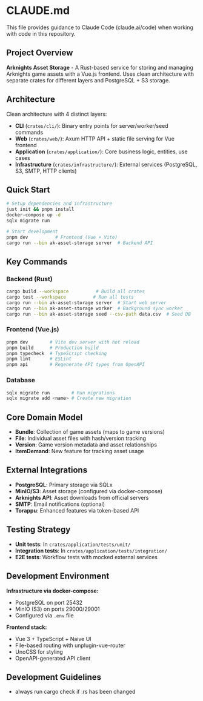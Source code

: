 # CLAUDE.md

This file provides guidance to Claude Code (claude.ai/code) when working with code in this repository.

## Project Overview

**Arknights Asset Storage** - A Rust-based service for storing and managing Arknights game assets with a Vue.js frontend. Uses clean architecture with separate crates for different layers and PostgreSQL + S3 storage.

## Architecture

Clean architecture with 4 distinct layers:

- **CLI** (`crates/cli/`): Binary entry points for server/worker/seed commands
- **Web** (`crates/web/`): Axum HTTP API + static file serving for Vue frontend
- **Application** (`crates/application/`): Core business logic, entities, use cases
- **Infrastructure** (`crates/infrastructure/`): External services (PostgreSQL, S3, SMTP, HTTP clients)

## Quick Start

```bash
# Setup dependencies and infrastructure
just init && pnpm install
docker-compose up -d
sqlx migrate run

# Start development
pnpm dev          # Frontend (Vue + Vite)
cargo run --bin ak-asset-storage server  # Backend API
```

## Key Commands

### Backend (Rust)

```bash
cargo build --workspace          # Build all crates
cargo test --workspace          # Run all tests
cargo run --bin ak-asset-storage server  # Start web server
cargo run --bin ak-asset-storage worker  # Background sync worker
cargo run --bin ak-asset-storage seed --csv-path data.csv  # Seed DB
```

### Frontend (Vue.js)

```bash
pnpm dev        # Vite dev server with hot reload
pnpm build      # Production build
pnpm typecheck  # TypeScript checking
pnpm lint       # ESLint
pnpm api        # Regenerate API types from OpenAPI
```

### Database

```bash
sqlx migrate run        # Run migrations
sqlx migrate add <name> # Create new migration
```

## Core Domain Model

- **Bundle**: Collection of game assets (maps to game versions)
- **File**: Individual asset files with hash/version tracking
- **Version**: Game version metadata and asset relationships
- **ItemDemand**: New feature for tracking asset usage

## External Integrations

- **PostgreSQL**: Primary storage via SQLx
- **MinIO/S3**: Asset storage (configured via docker-compose)
- **Arknights API**: Asset downloads from official servers
- **SMTP**: Email notifications (optional)
- **Torappu**: Enhanced features via token-based API

## Testing Strategy

- **Unit tests**: In `crates/application/tests/unit/`
- **Integration tests**: In `crates/application/tests/integration/`
- **E2E tests**: Workflow tests with mocked external services

## Development Environment

**Infrastructure via docker-compose:**

- PostgreSQL on port 25432
- MinIO (S3) on ports 29000/29001
- Configured via `.env` file

**Frontend stack:**

- Vue 3 + TypeScript + Naive UI
- File-based routing with unplugin-vue-router
- UnoCSS for styling
- OpenAPI-generated API client

## Development Guidelines

- always run cargo check if .rs has been changed